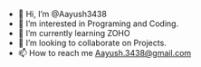 - 👋 Hi, I’m @Aayush3438
- 👀 I’m interested in Programing and Coding.
- 🌱 I’m currently learning ZOHO 
- 💞️ I’m looking to collaborate on Projects.
- 📫 How to reach me Aayush.3438@gmail.com

<!---
Aayush3438/Aayush3438 is a ✨ special ✨ repository because its `README.md` (this file) appears on your GitHub profile.
You can click the Preview link to take a look at your changes.
--->
